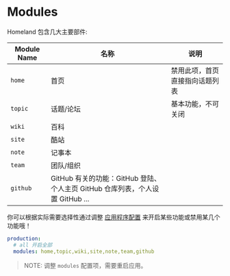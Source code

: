 # Modules

Homeland 包含几大主要部件:

| Module Name |      名称      | 说明 |
|-------------|--------------|--------------|
| `home`        | 首页 | 禁用此项，首页直接指向话题列表 |
| `topic`       | 话题/论坛 | 基本功能，不可关闭 |
| `wiki`        | 百科 | |
| `site`        | 酷站 | |
| `note`        | 记事本 | |
| `team`        | 团队/组织 | |
| `github`      | GitHub 有关的功能：GitHub 登陆、个人主页 GitHub 仓库列表，个人设置 GitHub ... |

你可以根据实际需要选择性通过调整 [应用程序配置](/docs/configuration/config-file) 来开启某些功能或禁用某几个功能哦！

```yaml
production:
  # all 开启全部
  modules: home,topic,wiki,site,note,team,github
```

> NOTE: 调整 `modules` 配置项，需要重启应用。
